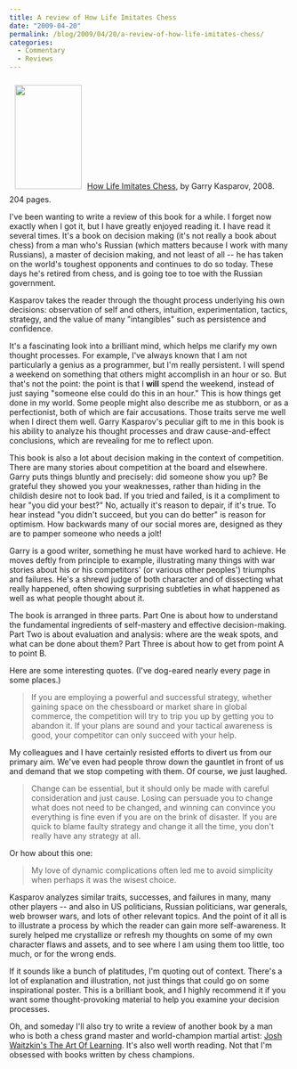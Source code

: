 ```yaml
---
title: A review of How Life Imitates Chess
date: "2009-04-20"
permalink: /blog/2009/04/20/a-review-of-how-life-imitates-chess/
categories:
  - Commentary
  - Reviews
---
```

<p><a href="http://www.amazon.com/How-Life-Imitates-Chess-Boardroom/dp/1596913878?tag=xaprb-20"><img style="margin: 10px" src="http://www.xaprb.com/media/2009/04/how-life-imitates-chess.jpg" alt="" title="how-life-imitates-chess" width="120" height="187" class="alignleft size-full wp-image-1017" /><a href="http://www.amazon.com/How-Life-Imitates-Chess-Boardroom/dp/1596913878?tag=xaprb-20">How Life Imitates Chess</a>, by Garry Kasparov, 2008.  204 pages.</p>

<p>I've been wanting to write a review of this book for a while.  I forget now exactly when I got it, but I have greatly enjoyed reading it.   I have read it several times.  It's a book on decision making (it's not really a book about chess) from a man who's Russian (which matters because I work with many Russians), a master of decision making, and not least of all -- he has taken on the world's toughest opponents and continues to do so today.  These days he's retired from chess, and is going toe to toe with the Russian government.</p>

<p>Kasparov takes the reader through the thought process underlying his own decisions: observation of self and others, intuition, experimentation, tactics, strategy, and the value of many "intangibles" such as persistence and confidence.</p>

<p>It's a fascinating look into a brilliant mind, which helps me clarify my own thought processes.  For example, I've always known that I am not particularly a genius as a programmer, but I'm really persistent.  I will spend a weekend on something that others might accomplish in an hour or so.  But that's not the point: the point is that I <strong>will</strong> spend the weekend, instead of just saying "someone else could do this in an hour."  This is how things get done in my world.  Some people might also describe me as stubborn, or as a perfectionist, both of which are fair accusations.  Those traits serve me well when I direct them well.  Garry Kasparov's peculiar gift to me in this book is his ability to analyze his thought processes and draw cause-and-effect conclusions, which are revealing for me to reflect upon.</p>

<p>This book is also a lot about decision making in the context of competition.  There are many stories about competition at the board and elsewhere.  Garry puts things bluntly and precisely: did someone show you up?  Be grateful they showed you your weaknesses, rather than hiding in the childish desire not to look bad.  If you tried and failed, is it a compliment to hear "you did your best?"  No, actually it's reason to depair, if it's true.  To hear instead "you didn't succeed, but you can do better" is reason for optimism.  How backwards many of our social mores are, designed as they are to pamper someone who needs a jolt!</p>

<p>Garry is a good writer, something he must have worked hard to achieve.  He moves deftly from principle to example, illustrating many things with war stories about his or his competitors' (or various other peoples') triumphs and failures.  He's a shrewd judge of both character and of dissecting what really happened, often showing surprising subtleties in what happened as well as what people thought about it.</p>

<p>The book is arranged in three parts.  Part One is about how to understand the fundamental ingredients of self-mastery and effective decision-making.  Part Two is about evaluation and analysis: where are the weak spots, and what can be done about them?  Part Three is about how to get from point A to point B.</p>

<p>Here are some interesting quotes.  (I've dog-eared nearly every page in some places.)</p>

<blockquote><p>If you are employing a powerful and successful strategy, whether gaining space on the chessboard or market share in global commerce, the competition will try to trip you up by getting you to abandon it.  If your plans are sound and your tactical awareness is good, your competitor can only succeed with your help.</p></blockquote>

<p>My colleagues and I have certainly resisted efforts to divert us from our primary aim.  We've even had people throw down the gauntlet in front of us and demand that we stop competing with them.  Of course, we just laughed.</p>

<blockquote><p>Change can be essential, but it should only be made with careful consideration and just cause.  Losing can persuade you to change what does not need to be changed, and winning can convince you everything is fine even if you are on the brink of disaster.  If you are quick to blame faulty strategy and change it all the time, you don't really have any strategy at all.</p></blockquote>

<p>Or how about this one:</p>

<blockquote><p>My love of dynamic complications often led me to avoid simplicity when perhaps it was the wisest choice.</p></blockquote>

<p>Kasparov analyzes similar traits, successes, and failures in many, many other players -- and also in US politicians, Russian politicians, war generals, web browser wars, and lots of other relevant topics.  And the point of it all is to illustrate a process by which the reader can gain more self-awareness.  It surely helped me crystallize or refresh my thoughts on some of my own character flaws and assets, and to see where I am using them too little, too much, or for the wrong ends.</p>

<p>If it sounds like a bunch of platitudes, I'm quoting out of context.  There's a lot of explanation and illustration, not just things that could go on some inspirational poster.  This is a brilliant book, and I highly recommend it if you want some thought-provoking material to help you examine your decision processes.</p>

<p>Oh, and someday I'll also try to write a review of another book by a man who is both a chess grand master and world-champion martial artist: <a href="http://www.amazon.com/Art-Learning-Journey-Optimal-Performance/dp/0743277465?tag=xaprb-20">Josh Waitzkin's The Art Of Learning</a>.  It's also well worth reading.  Not that I'm obsessed with books written by chess champions.</p>
